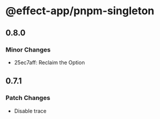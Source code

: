 # @effect-app/pnpm-singleton

## 0.8.0

### Minor Changes

- 25ec7aff: Reclaim the Option

## 0.7.1

### Patch Changes

- Disable trace
